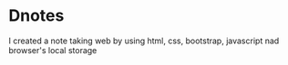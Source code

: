# Dnotes

I created a note taking web by using html, css, bootstrap, javascript nad browser's local storage
